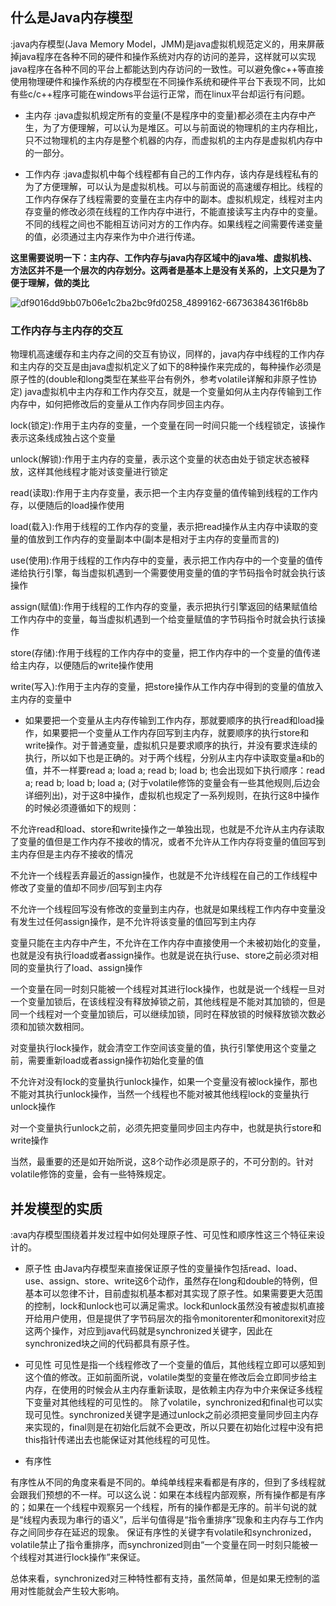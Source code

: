 ## 什么是Java内存模型

:java内存模型(Java Memory Model，JMM)是java虚拟机规范定义的，用来屏蔽掉java程序在各种不同的硬件和操作系统对内存的访问的差异，这样就可以实现java程序在各种不同的平台上都能达到内存访问的一致性。可以避免像c++等直接使用物理硬件和操作系统的内存模型在不同操作系统和硬件平台下表现不同，比如有些c/c++程序可能在windows平台运行正常，而在linux平台却运行有问题。

- 主内存
:java虚拟机规定所有的变量(不是程序中的变量)都必须在主内存中产生，为了方便理解，可以认为是堆区。可以与前面说的物理机的主内存相比，只不过物理机的主内存是整个机器的内存，而虚拟机的主内存是虚拟机内存中的一部分。

- 工作内存
:java虚拟机中每个线程都有自己的工作内存，该内存是线程私有的为了方便理解，可以认为是虚拟机栈。可以与前面说的高速缓存相比。线程的工作内存保存了线程需要的变量在主内存中的副本。虚拟机规定，线程对主内存变量的修改必须在线程的工作内存中进行，不能直接读写主内存中的变量。不同的线程之间也不能相互访问对方的工作内存。如果线程之间需要传递变量的值，必须通过主内存来作为中介进行传递。


**这里需要说明一下：主内存、工作内存与java内存区域中的java堆、虚拟机栈、方法区并不是一个层次的内存划分。这两者是基本上是没有关系的，上文只是为了便于理解，做的类比**


![df9016dd9bb07b06e1c2ba2bc9fd0258_4899162-66736384361f6b8b](https://user-images.githubusercontent.com/57619422/133186945-935c7fda-33b1-45cd-9fb4-72a9829d5ae6.png)


### 工作内存与主内存的交互


物理机高速缓存和主内存之间的交互有协议，同样的，java内存中线程的工作内存和主内存的交互是由java虚拟机定义了如下的8种操作来完成的，每种操作必须是原子性的(double和long类型在某些平台有例外，参考volatile详解和非原子性协定)
java虚拟机中主内存和工作内存交互，就是一个变量如何从主内存传输到工作内存中，如何把修改后的变量从工作内存同步回主内存。

lock(锁定):作用于主内存的变量，一个变量在同一时间只能一个线程锁定，该操作表示这条线成独占这个变量

unlock(解锁):作用于主内存的变量，表示这个变量的状态由处于锁定状态被释放，这样其他线程才能对该变量进行锁定

read(读取):作用于主内存变量，表示把一个主内存变量的值传输到线程的工作内存，以便随后的load操作使用

load(载入):作用于线程的工作内存的变量，表示把read操作从主内存中读取的变量的值放到工作内存的变量副本中(副本是相对于主内存的变量而言的)

use(使用):作用于线程的工作内存中的变量，表示把工作内存中的一个变量的值传递给执行引擎，每当虚拟机遇到一个需要使用变量的值的字节码指令时就会执行该操作

assign(赋值):作用于线程的工作内存的变量，表示把执行引擎返回的结果赋值给工作内存中的变量，每当虚拟机遇到一个给变量赋值的字节码指令时就会执行该操作

store(存储):作用于线程的工作内存中的变量，把工作内存中的一个变量的值传递给主内存，以便随后的write操作使用

write(写入):作用于主内存的变量，把store操作从工作内存中得到的变量的值放入主内存的变量中

- 如果要把一个变量从主内存传输到工作内存，那就要顺序的执行read和load操作，如果要把一个变量从工作内存回写到主内存，就要顺序的执行store和write操作。对于普通变量，虚拟机只是要求顺序的执行，并没有要求连续的执行，所以如下也是正确的。对于两个线程，分别从主内存中读取变量a和b的值，并不一样要read a; load a; read b; load b; 也会出现如下执行顺序：read a; read b; load b; load a; (对于volatile修饰的变量会有一些其他规则,后边会详细列出)，对于这8中操作，虚拟机也规定了一系列规则，在执行这8中操作的时候必须遵循如下的规则：

不允许read和load、store和write操作之一单独出现，也就是不允许从主内存读取了变量的值但是工作内存不接收的情况，或者不允许从工作内存将变量的值回写到主内存但是主内存不接收的情况

不允许一个线程丢弃最近的assign操作，也就是不允许线程在自己的工作线程中修改了变量的值却不同步/回写到主内存

不允许一个线程回写没有修改的变量到主内存，也就是如果线程工作内存中变量没有发生过任何assign操作，是不允许将该变量的值回写到主内存

变量只能在主内存中产生，不允许在工作内存中直接使用一个未被初始化的变量，也就是没有执行load或者assign操作。也就是说在执行use、store之前必须对相同的变量执行了load、assign操作

一个变量在同一时刻只能被一个线程对其进行lock操作，也就是说一个线程一旦对一个变量加锁后，在该线程没有释放掉锁之前，其他线程是不能对其加锁的，但是同一个线程对一个变量加锁后，可以继续加锁，同时在释放锁的时候释放锁次数必须和加锁次数相同。

对变量执行lock操作，就会清空工作空间该变量的值，执行引擎使用这个变量之前，需要重新load或者assign操作初始化变量的值

不允许对没有lock的变量执行unlock操作，如果一个变量没有被lock操作，那也不能对其执行unlock操作，当然一个线程也不能对被其他线程lock的变量执行unlock操作

对一个变量执行unlock之前，必须先把变量同步回主内存中，也就是执行store和write操作

当然，最重要的还是如开始所说，这8个动作必须是原子的，不可分割的。针对volatile修饰的变量，会有一些特殊规定。

## 并发模型的实质
:ava内存模型围绕着并发过程中如何处理原子性、可见性和顺序性这三个特征来设计的。

- 原子性
由Java内存模型来直接保证原子性的变量操作包括read、load、use、assign、store、write这6个动作，虽然存在long和double的特例，但基本可以忽律不计，目前虚拟机基本都对其实现了原子性。如果需要更大范围的控制，lock和unlock也可以满足需求。lock和unlock虽然没有被虚拟机直接开给用户使用，但是提供了字节码层次的指令monitorenter和monitorexit对应这两个操作，对应到java代码就是synchronized关键字，因此在synchronized块之间的代码都具有原子性。


- 可见性
可见性是指一个线程修改了一个变量的值后，其他线程立即可以感知到这个值的修改。正如前面所说，volatile类型的变量在修改后会立即同步给主内存，在使用的时候会从主内存重新读取，是依赖主内存为中介来保证多线程下变量对其他线程的可见性的。
除了volatile，synchronized和final也可以实现可见性。synchronized关键字是通过unlock之前必须把变量同步回主内存来实现的，final则是在初始化后就不会更改，所以只要在初始化过程中没有把this指针传递出去也能保证对其他线程的可见性。


- 有序性

有序性从不同的角度来看是不同的。单纯单线程来看都是有序的，但到了多线程就会跟我们预想的不一样。可以这么说：如果在本线程内部观察，所有操作都是有序的；如果在一个线程中观察另一个线程，所有的操作都是无序的。前半句说的就是“线程内表现为串行的语义”，后半句值得是“指令重排序”现象和主内存与工作内存之间同步存在延迟的现象。
保证有序性的关键字有volatile和synchronized，volatile禁止了指令重排序，而synchronized则由“一个变量在同一时刻只能被一个线程对其进行lock操作”来保证。

总体来看，synchronized对三种特性都有支持，虽然简单，但是如果无控制的滥用对性能就会产生较大影响。





